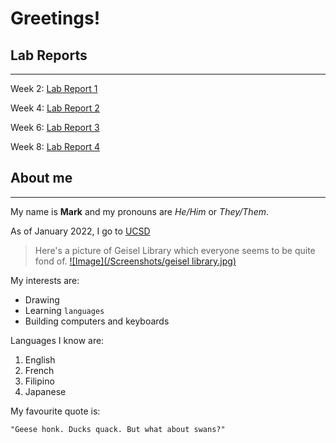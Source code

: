 # Greetings!

## Lab Reports
***
Week 2: [Lab Report 1](labreport1week2.html)

Week 4: [Lab Report 2](labreport2week4.html)

Week 6: [Lab Report 3](lab-report-3-week-6.html)

Week 8: [Lab Report 4](lab-report-4-week-8.html)

## About me
***

My name is **Mark** and my pronouns are *He/Him* or *They/Them*.

As of January 2022, I go to [UCSD](https://www.ucsd.edu/)

>Here's a picture of Geisel Library which everyone seems to be quite fond of.
[![Image](/Screenshots/geisel library.jpg)](https://library.ucsd.edu/about/geisel-building.html)

My interests are:
* Drawing
* Learning ```languages```
* Building computers and keyboards

Languages I know are:
1. English
2. French
3. Filipino
4. Japanese

My favourite quote is:

```
"Geese honk. Ducks quack. But what about swans?"
```
